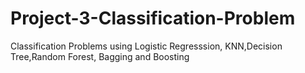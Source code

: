 # Project-3-Classification-Problem
Classification Problems using Logistic Regresssion, KNN,Decision Tree,Random Forest, Bagging and Boosting
